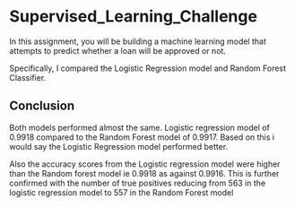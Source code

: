 # Supervised_Learning_Challenge
In this assignment, you will be building a machine learning model that attempts to predict whether a loan will be approved or not.


Specifically, I compared the Logistic Regression model and Random Forest Classifier. 

## Conclusion
Both models performed almost the same. Logistic regression model of 0.9918 compared to the Random Forest model of 0.9917. Based on this i would say the Logistic Regression model performed better.

Also the accuracy scores from the Logistic regression model were higher than the Random forest model ie 0.9918 as against 0.9916. This is further confirmed with the number of true positives reducing from 563 in the logistic regression model to 557 in the Random Forest model 
